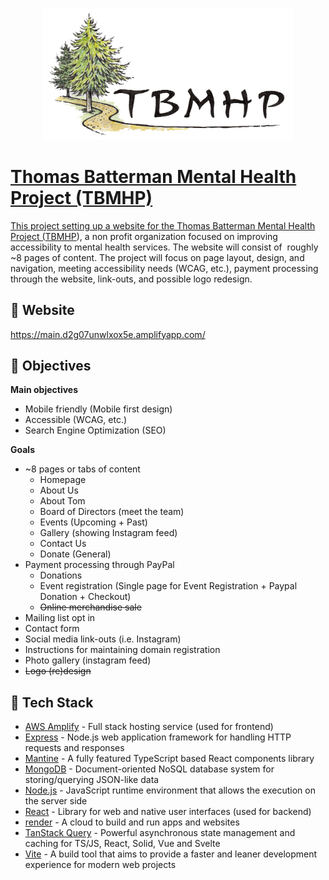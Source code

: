 <p align="center">
  <a href="https://www.tbmhp.org">
  <img src="client/src/images/logo.png" alt="logo" width="400">
</p>

# Thomas Batterman Mental Health Project (TBMHP)

This project setting up a website for the Thomas Batterman Mental Health Project ([TBMHP]), a non profit organization focused on improving accessibility to mental health services. The website will consist of  roughly ~8 pages of content. The project will focus on page layout, design, and navigation, meeting accessibility needs (WCAG, etc.), payment processing through the website, link-outs, and possible logo redesign. 

## :link: Website
https://main.d2g07unwlxox5e.amplifyapp.com/

## :goal_net: Objectives

**Main objectives** 

- Mobile friendly (Mobile first design)
- Accessible (WCAG, etc.)
- Search Engine Optimization (SEO)

**Goals**

- ~8 pages or tabs of content
  - Homepage
  - About Us
  - About Tom
  - Board of Directors (meet the team)
  - Events (Upcoming + Past)
  - Gallery (showing Instagram feed)
  - Contact Us
  - Donate (General)
- Payment processing through PayPal
    - Donations
    - Event registration (Single page for Event Registration + Paypal Donation + Checkout)
    - ~~Online merchandise sale~~
- Mailing list opt in 
- Contact form
- Social media link-outs (i.e. Instagram)
- Instructions for maintaining domain registration
- Photo gallery (instagram feed)
- ~~Logo (re)design~~

## :toolbox: Tech Stack
- [AWS Amplify](https://aws.amazon.com/amplify/) - Full stack hosting service (used for frontend)
- [Express](http://expressjs.com/) - Node.js web application framework for handling HTTP requests and responses
- [Mantine](https://mantine.dev/) - A fully featured TypeScript based React components library
- [MongoDB](https://www.mongodb.com/) - Document-oriented NoSQL database system for storing/querying JSON-like data
- [Node.js](https://nodejs.org/) - JavaScript runtime environment that allows the execution on the server side
- [React](https://react.dev/) - Library for web and native user interfaces (used for backend)
- [render](https://render.com/) - A cloud to build and run apps and websites
- [TanStack Query](https://tanstack.com/query/latest) - Powerful asynchronous state management and caching for TS/JS, React, Solid, Vue and Svelte
- [Vite](https://vitejs.dev/) - A build tool that aims to provide a faster and leaner development experience for modern web projects

<!-- REFERENCES -->
[tbmhp]: https://tbmhp.org